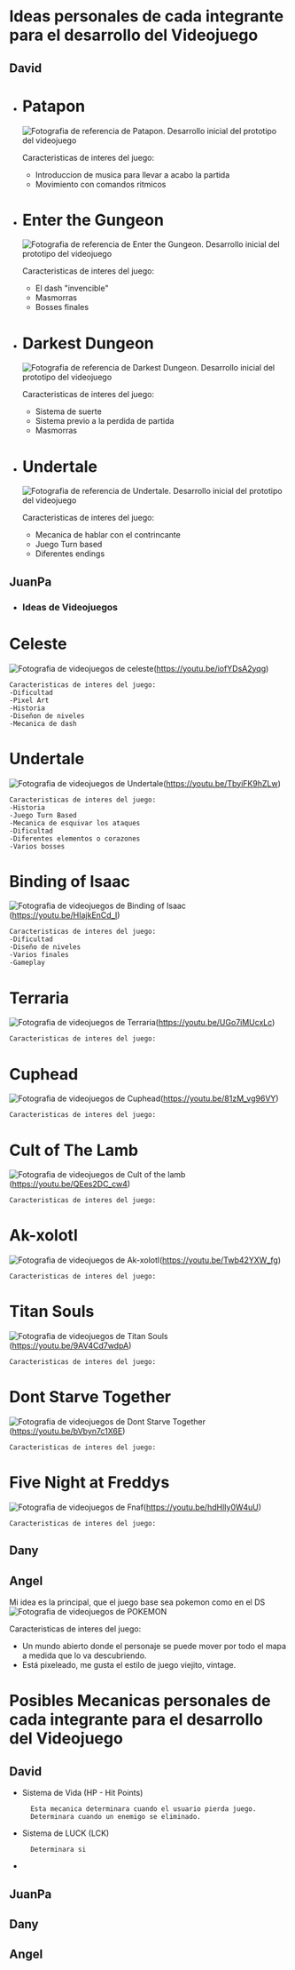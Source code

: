# Ideas personales de cada integrante para el desarrollo del Videojuego

## David
* # Patapon
  ![Fotografia de referencia de Patapon. Desarrollo inicial del prototipo del videojuego](https://imgs.search.brave.com/qIDsA-pExdRKBZe1e4FA3_3EYBtxDrLb67iyFnFfXuM/rs:fit:1170:660:1/g:ce/aHR0cHM6Ly9nZWVr/Y3VsdHVyZS5jby93/cC1jb250ZW50L3Vw/bG9hZHMvMjAxNy8x/Mi9SZW1hc3RlcmVk/LVBhdGFwb24tMi1B/cnJpdmluZy1pbi0y/MDE4LTIuanBn)

  Caracteristicas de interes del juego:
  - Introduccion de musica para llevar a acabo la partida
  - Movimiento con comandos ritmicos 


* # Enter the Gungeon 
  ![Fotografia de referencia de Enter the Gungeon. Desarrollo inicial del prototipo del videojuego](https://imgs.search.brave.com/czELMe1nuYT8JFvPdmKmz3indK11d_VMVtr26EpNMOA/rs:fit:1200:1080:1/g:ce/aHR0cHM6Ly9zdGF0/aWMudGFpZ2FtZS5v/cmcvaW1hZ2Uvc2Ny/ZWVuc2hvdC8yMDE2/MDQvZW50ZXItdGhl/LWd1bmdlb24tMi5q/cGc)
  
  Caracteristicas de interes del juego:
  - El dash "invencible"
  - Masmorras
  - Bosses finales

* # Darkest Dungeon
  ![Fotografia de referencia de Darkest Dungeon. Desarrollo inicial del prototipo del videojuego](https://imgs.search.brave.com/_HOUnaRk-P497BEoLy7DOFv6fRjwZijbUcYva9ubMvI/rs:fit:1200:1080:1/g:ce/aHR0cHM6Ly93d3cu/aW5maW5pdHluZXdz/LmNvbS5ici93cC1j/b250ZW50L3VwbG9h/ZHMvMjAxOS8wMi9k/YXJrZXN0LWR1bmdl/b24taGQtd2FsbHBh/cGVycy1oZC02OTE2/OC0yMjk3NjcxLmpw/Zw)
    
    Caracteristicas de interes del juego:
    - Sistema de suerte
    - Sistema previo a la perdida de partida
    - Masmorras

* # Undertale
  
  ![Fotografia de referencia de Undertale. Desarrollo inicial del prototipo del videojuego](https://imgs.search.brave.com/cRUt_YyR8t6xyvLHLUsuiA1AA14SrxwaiDQN-Ucwt9U/rs:fit:480:270:1/g:ce/aHR0cDovL3BhMS5u/YXJ2aWkuY29tLzYx/NjIvMjlmNWNiNjll/ZGVmYTExMjQ1OTlj/ODRhMzAzNzZhMzA3/MDIzMWE3Y19ocS5n/aWY.gif)

    Caracteristicas de interes del juego:
    - Mecanica de hablar con el contrincante
    - Juego Turn based 
    - Diferentes endings


## JuanPa

*  ### Ideas de Videojuegos

  # Celeste
  ![Fotografia de videojuegos de celeste](https://assets.nintendo.com/image/upload/c_fill,w_1200/q_auto:best/f_auto/dpr_2.0/ncom/es_LA/games/switch/c/celeste-switch/hero)(https://youtu.be/iofYDsA2yqg)

    Caracteristicas de interes del juego:
    -Dificultad
    -Pixel Art
    -Historia
    -Diseñon de niveles
    -Mecanica de dash
    

  # Undertale
  ![Fotografia de videojuegos de Undertale](https://static.wikia.nocookie.net/eswikia/images/a/a5/Undertale.png/revision/latest/scale-to-width-down/3840?cb=20160825000138)(https://youtu.be/TbyiFK9hZLw)

    Caracteristicas de interes del juego:
    -Historia 
    -Juego Turn Based
    -Mecanica de esquivar los ataques
    -Dificultad
    -Diferentes elementos o corazones
    -Varios bosses

  # Binding of Isaac
  ![Fotografia de videojuegos de Binding of Isaac](https://cdn.akamai.steamstatic.com/steam/apps/250900/capsule_616x353.jpg?t=1617174663)(https://youtu.be/HIajkEnCd_I)

    Caracteristicas de interes del juego:
    -Dificultad 
    -Diseño de niveles
    -Varios finales
    -Gameplay

  # Terraria
  ![Fotografia de videojuegos de Terraria](https://cdn.akamai.steamstatic.com/steam/apps/105600/header.jpg?t=1666290860)(https://youtu.be/UGo7iMUcxLc)

    Caracteristicas de interes del juego:

  # Cuphead
  ![Fotografia de videojuegos de Cuphead](https://assets.nintendo.com/image/upload/ar_16:9,c_lpad,w_1240/b_white/f_auto/q_auto/ncom/software/switch/70010000016330/d94d2186ef03c930392253c83c84af0c73b7e57cd902a526b09b4155a25930fe)(https://youtu.be/81zM_vg96VY)

    Caracteristicas de interes del juego:

  # Cult of The Lamb
  ![Fotografia de videojuegos de Cult of the lamb](https://assets.nintendo.com/image/upload/c_fill,w_1200/q_auto:best/f_auto/dpr_2.0/ncom/es_LA/dlc/switch-dlc/cult-of-the-lamb-dlc/rom-bundle/cult-of-the-lamb-cultist-edition/image)(https://youtu.be/QEes2DC_cw4)

    Caracteristicas de interes del juego:

  # Ak-xolotl
  ![Fotografia de videojuegos de Ak-xolotl](https://cdn.akamai.steamstatic.com/steam/apps/1479140/header.jpg?t=1680090546)(https://youtu.be/Twb42YXW_fg)

    Caracteristicas de interes del juego:

  # Titan Souls
  ![Fotografia de videojuegos de Titan Souls](https://i.blogs.es/09c700/1366_2000/1366_2000.jpeg)(https://youtu.be/9AV4Cd7wdpA)

    Caracteristicas de interes del juego:

  # Dont Starve Together
  ![Fotografia de videojuegos de Dont Starve Together](https://store-images.s-microsoft.com/image/apps.47843.68986806511725911.f424da40-674e-41a9-878c-7a524fa56895.f1496447-da74-4070-887c-e8cd3e366e38?q=90&w=480&h=270)(https://youtu.be/bVbyn7c1X6E)

    Caracteristicas de interes del juego:

  # Five Night at Freddys
  ![Fotografia de videojuegos de Fnaf](https://image.api.playstation.com/vulcan/ap/rnd/202009/3020/AwfxjgRsZUe9JK6AOvZcz8Rx.jpg)(https://youtu.be/hdHlIy0W4uU)

    Caracteristicas de interes del juego:
  

  

## Dany

## Angel
Mi idea es la principal, que el juego base sea pokemon como en el DS
![Fotografia de videojuegos de POKEMON](https://static.fandomspot.com/images/06/7102/00-featured-soulsilver-screenshot-gameplay-on-ds.jpg)

  Caracteristicas de interes del juego:
  - Un mundo abierto donde el personaje se puede mover por todo el mapa a medida que lo va descubriendo.
  - Está pixeleado, me gusta el estilo de juego viejito, vintage.

# Posibles Mecanicas personales de cada integrante para el desarrollo del Videojuego

## David
* Sistema de Vida (HP - Hit Points)
    
        Esta mecanica determinara cuando el usuario pierda juego.
        Determinara cuando un enemigo se eliminado.

* Sistema de LUCK (LCK)

        Determinara si
*  

## JuanPa

## Dany

## Angel